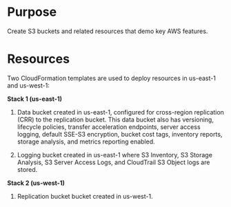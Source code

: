 # Purpose

Create S3 buckets and related resources that demo key AWS features.

# Resources

Two CloudFormation templates are used to deploy resources in us-east-1 and us-west-1:

**Stack 1 (us-east-1)**
1. Data bucket created in us-east-1, configured for cross-region replication (CRR) to the replication bucket. This data bucket also has versioning, lifecycle policies, transfer acceleration endpoints, server access logging, default SSE-S3 encryption, bucket cost tags, inventory reports, storage analysis, and metrics reporting enabled.

2. Logging bucket created in us-east-1 where S3 Inventory, S3 Storage Analysis, S3 Server Access Logs, and CloudTrail S3 Object logs are stored. 

**Stack 2 (us-west-1)**

1. Replication bucket bucket created in us-west-1.